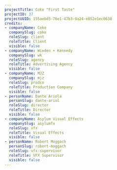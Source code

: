 ```yaml
---
projectTitle: Coke "First Taste"
projectID: 37
projectUUID: 155aebd5-76e1-47b3-9a24-e852e1ec0638
credits:
- companyName: Coke
  companySlug: coke
  roleSlug: client
  roleTitle: Client
  visible: false
- companyName: Wieden + Kennedy
  companySlug: wk
  roleSlug: agency
  roleTitle: Advertising Agency
  visible: false
- companyName: MJZ
  companySlug: mjz
  roleSlug: prodco
  roleTitle: Production Company
  visible: false
- personName: Dante Ariola
  personSlug: dante-ariol
  roleSlug: director
  roleTitle: Director
  visible: false
- companyName: Asylum Visual Effects
  companySlug: asylumfx
  roleSlug: vfx
  roleTitle: Visual Effects
  visible: false
- personName: Robert Moggach
  personSlug: robert-moggach
  roleSlug: vfx-supervisor
  roleTitle: VFX Supervisor
  visible: false
---
```

